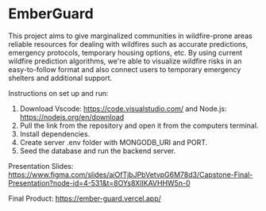 # EmberGuard
This project aims to give marginalized communities in wildfire-prone areas reliable resources for dealing with wildfires such as accurate predictions, emergency protocols, temporary housing options, etc. By using current wildfire prediction algorithms, we're able to visualize wildfire risks in an easy-to-follow format and also connect users to temporary emergency shelters and additional support.

Instructions on set up and run: 
1. Download Vscode: https://code.visualstudio.com/ and Node.js: https://nodejs.org/en/download
2. Pull the link from the repository and open it from the computers terminal.
3. Install dependencies.
4. Create server .env folder with MONGODB_URI and PORT.
5. Seed the database and run the backend server.

Presentation Slides: https://www.figma.com/slides/aiOfTjbJPbVetvpG6M78d3/Capstone-Final-Presentation?node-id=4-531&t=8OYs8XlIKAVHHW5n-0

Final Product: https://ember-guard.vercel.app/
